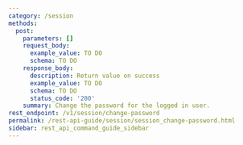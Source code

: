 ```yaml
---
category: /session
methods:
  post:
    parameters: []
    request_body:
      example_value: TO DO
      schema: TO DO
    response_body:
      description: Return value on success
      example_value: TO DO
      schema: TO DO
      status_code: '200'
    summary: Change the password for the logged in user.
rest_endpoint: /v1/session/change-password
permalink: /rest-api-guide/session/session_change-password.html
sidebar: rest_api_command_guide_sidebar
---
```

